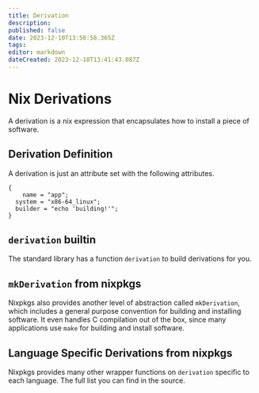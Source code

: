 ```yaml
---
title: Derivation
description: 
published: false
date: 2023-12-10T13:50:58.365Z
tags: 
editor: markdown
dateCreated: 2023-12-10T13:41:43.087Z
---
```


# Nix Derivations
A derivation is a nix expression that encapsulates how to install a piece of software.

## Derivation Definition
A derivation is just an attribute set with the following attributes.
```
{
	name = "app";
  system = "x86-64_linux";
  builder = "echo 'building!'";
}
```

## `derivation` builtin
The standard library has a function `derivation` to build derivations for you.

## `mkDerivation` from nixpkgs
Nixpkgs also provides another level of abstraction called `mkDerivation`, which includes a general purpose convention for building and installing software.  It even handles C compilation out of the box, since many applications use `make` for building and install software.

## Language Specific Derivations from nixpkgs
Nixpkgs provides many other wrapper functions on `derivation` specific to each language.  The full list you can find in the source.
